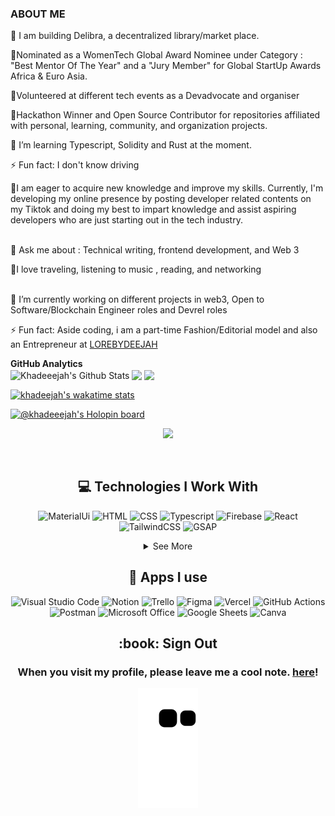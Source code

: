 

### ABOUT ME


🍁 I am building Delibra, a decentralized library/market place. <br>

👩‍Nominated as a WomenTech Global Award Nominee under Category : "Best Mentor Of The Year" and a "Jury Member" for Global StartUp Awards Africa & Euro Asia. <br>

👯Volunteered at different tech events as a Devadvocate and organiser<br>

👑Hackathon Winner and Open Source Contributor for repositories affiliated with personal, learning, community, and organization projects. <br>

📖  I’m learning Typescript, Solidity and Rust at the moment. <br>

⚡ Fun fact: I don't know driving <br>

💪I am eager to acquire new knowledge and improve my skills. Currently, I'm developing my online presence by posting developer related contents on my Tiktok and doing my best to impart knowledge and assist aspiring developers who are just starting out in the tech industry. <br>  

💬 Ask me about : Technical writing, frontend development, and Web 3 <br> 

🤟I love traveling, listening to music , reading, and networking <br>  

🔭 I’m currently working on different projects in web3, Open to Software/Blockchain Engineer roles and Devrel roles<br>

⚡ Fun fact: Aside coding, i am a part-time Fashion/Editorial model and also an Entrepreneur at [LOREBYDEEJAH](https://instagram.com/_lorebydeejah)<br>







<summary><b>GitHub Analytics</b></summary>
<img align="center" alt="Khadeeejah's Github Stats" src="https://github-readme-stats.vercel.app/api?username=Khadeeejah&show_icons=true&hide_border=true&theme=algolia"/>
<img align="center" height="180em" src="https://github-readme-stats-eight-theta.vercel.app/api/top-langs/?username=Khadeeejah&layout=compact&langs_count=8&theme=algolia"/>
<img align="center" width="50%" src="https://github-readme-streak-stats.herokuapp.com/?user=Khadeeejah&langs_count=10&show_icons=true&locale=en&layout=compact&theme=algolia&line_height=0" />





[![khadeejah's wakatime stats](https://github-readme-stats.vercel.app/api/wakatime?username=@khadeeejah&show_icons=true&locale=en&layout=compact&theme=algolia&line_height=0)](https://github.com/Khadeeejah/github-readme-stats)





[![@khadeeejah's Holopin board](https://holopin.me/khadeeejah)](https://holopin.io/@khadeeejah)
 
  
  <div align="center">
  <a href="https://github.com/Khadeeejah/github-profile-views-counter">
    <img src="https://komarev.com/ghpvc/?username=Khadeeejah&style=for-the-badge">
</a>
  
 

&nbsp;
## 💻 Technologies I Work With

![MaterialUi](https://img.shields.io/badge/Material-UI-3776AB?style=for-the-badge&logo=material-ui&logoColor=white)
![HTML](https://img.shields.io/badge/HTML5-E34F26?style=for-the-badge&logo=html5&logoColor=white)
![CSS](https://img.shields.io/badge/CSS3-1572B6?style=for-the-badge&logo=css3&logoColor=white)
![Typescript](https://img.shields.io/badge/TypeScript-007ACC?style=for-the-badge&logo=typescript&logoColor=white)
![Firebase](https://img.shields.io/badge/firebase-ffca28?style=for-the-badge&logo=firebase&logoColor=black)
![React](https://img.shields.io/badge/React-20232A?style=for-the-badge&logo=react&logoColor=61DAFB)
![TailwindCSS](https://img.shields.io/badge/Tailwind_CSS-38B2AC?style=for-the-badge&logo=tailwind-css&logoColor=white)
![GSAP](https://img.shields.io/badge/GSAP-38B4AC?style=for-the-badge&logo=GSAP&logoColor=white)

<details>
  <summary>See More</summary>
  
![JavaScript](https://img.shields.io/badge/JavaScript-323330?style=for-the-badge&logo=javascript&logoColor=F7DF1E)
![JSON](https://img.shields.io/badge/json-5E5C5C?style=for-the-badge&logo=json&logoColor=white)
![NPM](https://img.shields.io/badge/npm-CB3837?style=for-the-badge&logo=npm&logoColor=white)
![Yarn](https://img.shields.io/badge/Yarn-2C8EBB?style=for-the-badge&logo=yarn&logoColor=white)
![SASS](https://img.shields.io/badge/Sass-CC6699?style=for-the-badge&logo=sass&logoColor=white)
![Styled Components](https://img.shields.io/badge/styled--components-DB7093?style=for-the-badge&logo=styled-components&logoColor=white)
![Redux](https://img.shields.io/badge/Redux-593D88?style=for-the-badge&logo=redux&logoColor=white)
![Git](https://img.shields.io/badge/Git-F05032?style=for-the-badge&logo=git&logoColor=white)
![ESLint](https://img.shields.io/badge/eslint-3A33D1?style=for-the-badge&logo=eslint&logoColor=white)

  </details>      
  
  
  
  ## 📱 Apps I use

![Visual Studio Code](https://img.shields.io/badge/Visual_Studio_Code-0078D4?style=for-the-badge&logo=visual%20studio%20code&logoColor=white)
![Notion](https://img.shields.io/badge/Notion-000000?style=for-the-badge&logo=notion&logoColor=white)
![Trello](https://img.shields.io/badge/Trello-0052CC?style=for-the-badge&logo=trello&logoColor=white)
![Figma](https://img.shields.io/badge/Figma-F24E1E?style=for-the-badge&logo=figma&logoColor=white)
![Vercel](https://img.shields.io/badge/Vercel-000000?style=for-the-badge&logo=vercel&logoColor=white)
![GitHub Actions](https://img.shields.io/badge/GitHub_Actions-2088FF?style=for-the-badge&logo=github-actions&logoColor=white)
![Postman](https://img.shields.io/badge/Postman-FF6C37?style=for-the-badge&logo=Postman&logoColor=white)
![Microsoft Office](https://img.shields.io/badge/Microsoft_Office-D83B01?style=for-the-badge&logo=microsoft-office&logoColor=white)
![Google Sheets](https://img.shields.io/badge/Google%20Sheets-34A853?style=for-the-badge&logo=google-sheets&logoColor=white)
![Canva](https://img.shields.io/badge/Canva-%2300C4CC.svg?&style=for-the-badge&logo=Canva&logoColor=white)






<h2>:book: Sign Out</h2>
<h3>When you visit my profile, please leave me a cool note. <a href="https://github.com/Khadeeejah/Khadeeejah/issues/new?template=guestbook-entry.md">here</a>!</h3>







            
                 
                 
                 
                 
       
                 
                 
                 
![snake gif](https://github.com/Khadeeejah/Khadeeejah/blob/output/github-contribution-grid-snake.svg)




<!--
**Khadeeejah/Khadeeejah** is a ✨ _special_ ✨ repository because its `README.md` (this file) appears on your GitHub profile.


